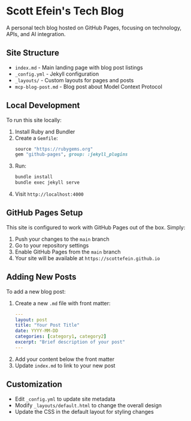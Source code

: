 # Scott Efein's Tech Blog

A personal tech blog hosted on GitHub Pages, focusing on technology, APIs, and AI integration.

## Site Structure

- `index.md` - Main landing page with blog post listings
- `_config.yml` - Jekyll configuration
- `_layouts/` - Custom layouts for pages and posts
- `mcp-blog-post.md` - Blog post about Model Context Protocol

## Local Development

To run this site locally:

1. Install Ruby and Bundler
2. Create a `Gemfile`:
   ```ruby
   source "https://rubygems.org"
   gem "github-pages", group: :jekyll_plugins
   ```
3. Run:
   ```bash
   bundle install
   bundle exec jekyll serve
   ```
4. Visit `http://localhost:4000`

## GitHub Pages Setup

This site is configured to work with GitHub Pages out of the box. Simply:

1. Push your changes to the `main` branch
2. Go to your repository settings
3. Enable GitHub Pages from the `main` branch
4. Your site will be available at `https://scottefein.github.io`

## Adding New Posts

To add a new blog post:

1. Create a new `.md` file with front matter:
   ```yaml
   ---
   layout: post
   title: "Your Post Title"
   date: YYYY-MM-DD
   categories: [category1, category2]
   excerpt: "Brief description of your post"
   ---
   ```
2. Add your content below the front matter
3. Update `index.md` to link to your new post

## Customization

- Edit `_config.yml` to update site metadata
- Modify `_layouts/default.html` to change the overall design
- Update the CSS in the default layout for styling changes
